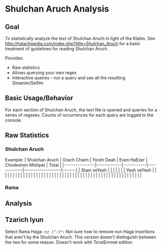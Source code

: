 # Shulchan Aruch Analysis

## Goal
To statistically analyze the text of Shulchan Aruch in light of the Klalim. See http://halachipedia.com/index.php?title=Shulchan_Aruch for a basic treatment of guidelines for reading Shulchan Aruch.

Provides:
* Raw statistics
* Allows querying your own regex
* Interactive queires - run a query and see all the resulting Simanim/Seifim
## Basic Usage/Behavior

For each section of Shulchan Aruch, the text file is opened and queries for a series of regexes. Counts of occurrences for each query are logged to the console.
## Raw Statistics

### Shulchan Aruch
Example:
| Shulchan Aruch | Orach Chaim | Yoreh Deah | Even HaEzer | Chodeshen Mishpat | Total |
|----------------|-------------|------------|-------------|-------------------|-------|
| Stam veYesh    |             |            |             |                   |       |
| Yesh veYesh    |             |            |             |                   |       |
|                |             |            |             |                   |       |
|                |             |            |             |                   |       |
|                |             |            |             |                   |       |
|                |             |            |             |                   |       |
|                |             |            |             |                   |       |
|                |             |            |             |                   |       |
|                |             |            |             |                   |       |

### Rama

## Analysis

## Tzarich Iyun
Select Rama Haga: ```הגה [^:]*:``` Not sure how to remove non Haga insertions that aren't by the Shulchan Aruch. This version doesn't distinguish between the two for some reason. Doesn't work with ToratEmmet edition.